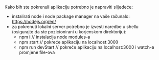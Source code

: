Kako bih ste pokrenuli aplikaciju potrebno je napraviti slijedeće:
- instalirati node i node package manager na vaše računalo: https://nodejs.org/en/
- za pokrenuti lokalni server potrebno je izvesti naredbe u shellu 
    (osigurajte da ste pozicionirani u korjenskom direktoriju):
    - npm i // instalacija node modules-a
    - npm start // pokreće aplikaciju na localhost:3000
    - npm run devStart // pokreće aplikaciju na localhost:3000 i watch-a promjene file-ova
    